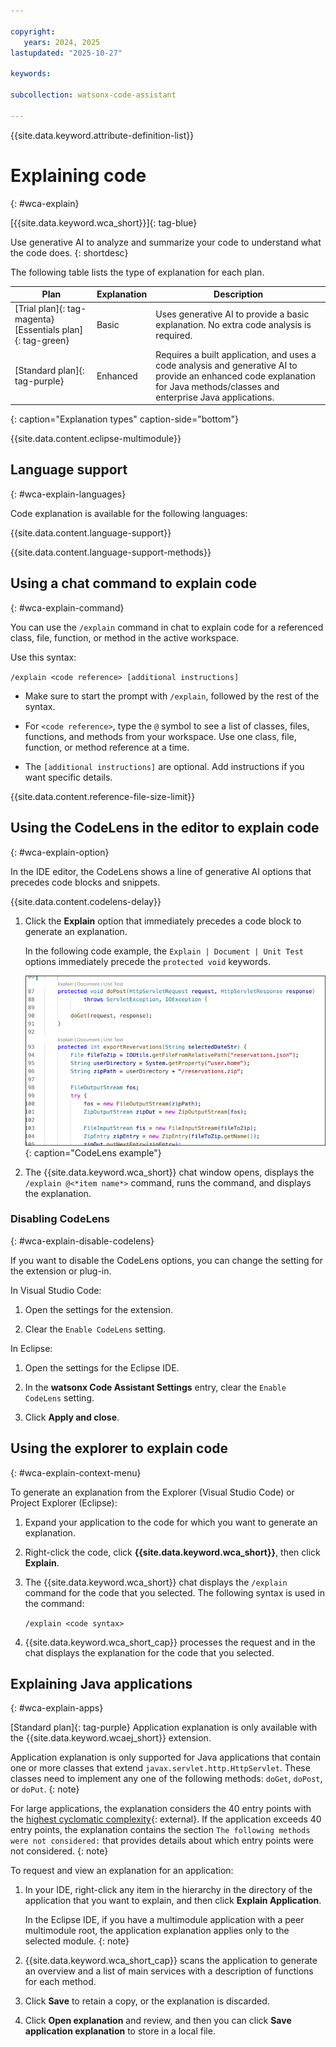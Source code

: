 ```yaml
---

copyright:
   years: 2024, 2025
lastupdated: "2025-10-27"

keywords:

subcollection: watsonx-code-assistant

---
```


{{site.data.keyword.attribute-definition-list}}

# Explaining code
{: #wca-explain}

[{{site.data.keyword.wca_short}}]{: tag-blue}

Use generative AI to analyze and summarize your code to understand what the code does.
{: shortdesc}

The following table lists the type of explanation for each plan.

| Plan | Explanation | Description |
| --- | --- | --- |
| [Trial plan]{: tag-magenta} [Essentials plan]{: tag-green} | Basic | Uses generative AI to provide a basic explanation. No extra code analysis is required. |
| [Standard plan]{: tag-purple} | Enhanced | Requires a built application, and uses a code analysis and generative AI to provide an enhanced code explanation for Java methods/classes and enterprise Java applications. |
{: caption="Explanation types" caption-side="bottom"}

{{site.data.content.eclipse-multimodule}}

## Language support 
{: #wca-explain-languages} 

Code explanation is available for the following languages:

{{site.data.content.language-support}}

{{site.data.content.language-support-methods}}

## Using a chat command to explain code
{: #wca-explain-command}

You can use the `/explain` command in chat to explain code for a referenced class, file, function, or method in the active workspace.

Use this syntax:

`/explain <code reference> [additional instructions]`

- Make sure to start the prompt with `/explain`, followed by the rest of the syntax.

- For `<code reference>`, type the `@` symbol to see a list of classes, files, functions, and methods from your workspace. Use one class, file, function, or method reference at a time.

- The `[additional instructions]` are optional. Add instructions if you want specific details.

{{site.data.content.reference-file-size-limit}}

## Using the CodeLens in the editor to explain code
{: #wca-explain-option}

In the IDE editor, the CodeLens shows a line of generative AI options that precedes code blocks and snippets.  

{{site.data.content.codelens-delay}}

1. Click the **Explain** option that immediately precedes a code block to generate an explanation.

   In the following code example, the `Explain | Document | Unit Test` options immediately precede the `protected void` keywords.

   ![CodeLens example](images/codelens.png){: caption="CodeLens example"}

1. The {{site.data.keyword.wca_short}} chat window opens, displays the `/explain @<*item name*>` command, runs the command, and displays the explanation. 

### Disabling CodeLens
{: #wca-explain-disable-codelens}

If you want to disable the CodeLens options, you can change the setting for the extension or plug-in.

In Visual Studio Code:

1. Open the settings for the extension.

1. Clear the `Enable CodeLens` setting.

In Eclipse:

1. Open the settings for the Eclipse IDE.

1. In the **watsonx Code Assistant Settings** entry, clear the `Enable CodeLens` setting.

1. Click **Apply and close**. 

## Using the explorer to explain code
{: #wca-explain-context-menu}

To generate an explanation from the Explorer (Visual Studio Code) or Project Explorer (Eclipse):

1. Expand your application to the code for which you want to generate an explanation.

1. Right-click the code, click **{{site.data.keyword.wca_short}}**, then click **Explain**.

1. The {{site.data.keyword.wca_short}} chat displays the `/explain` command for the code that you selected. The following syntax is used in the command:

   `/explain <code syntax>`

1. {{site.data.keyword.wca_short_cap}} processes the request and in the chat displays the explanation for the code that you selected. 



## Explaining Java applications
{: #wca-explain-apps}

[Standard plan]{: tag-purple} Application explanation is only available with the {{site.data.keyword.wcaej_short}} extension. 

Application explanation is only supported for Java applications that contain one or more classes that extend `javax.servlet.http.HttpServlet`. These classes need to implement any one of the following methods: `doGet`, `doPost`, or `doPut`.
{: note}

For large applications, the explanation considers the 40 entry points with the [highest cyclomatic complexity](https://en.wikipedia.org/wiki/Cyclomatic_complexity){: external}. If the application exceeds 40 entry points, the explanation contains the section `The following methods were not considered:` that provides details about which entry points were not considered.
{: note}

To request and view an explanation for an application:

1. In your IDE, right-click any item in the hierarchy in the directory of the application that you want to explain, and then click **Explain Application**.

   In the Eclipse IDE, if you have a multimodule application with a peer multimodule root, the application explanation applies only to the selected module.
   {: note}

1. {{site.data.keyword.wca_short_cap}} scans the application to generate an overview and a list of main services with a description of functions for each method.
1. Click **Save** to retain a copy, or the explanation is discarded.
1. Click **Open explanation** and review, and then you can click **Save application explanation** to store in a local file.
